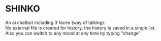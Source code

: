 # SHINKO <br>
An ai chatbot including 3 faces (way of talking). <br>
No external file is created for history, the history is saved in a single list. <br>
Also you can switch to any mood at any time by typing "change"
